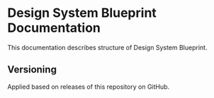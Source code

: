 # Design System Blueprint Documentation

This documentation describes structure of Design System Blueprint.

## Versioning

Applied based on releases of this repository on GitHub.